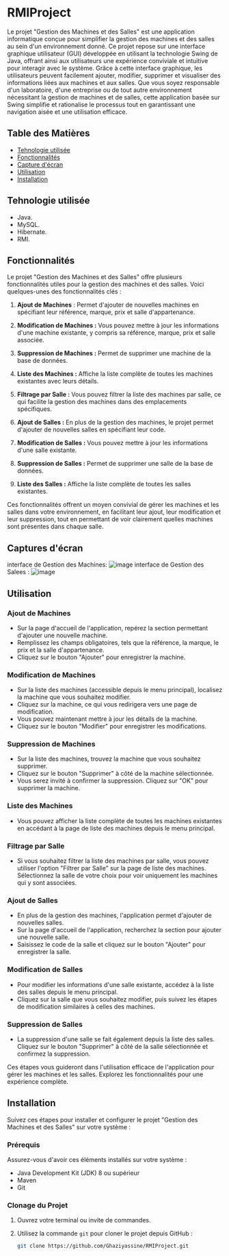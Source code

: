 # RMIProject

Le projet "Gestion des Machines et des Salles" est une application informatique conçue pour simplifier la gestion des machines et des salles au sein d'un environnement donné. Ce projet repose sur une interface graphique utilisateur (GUI) développée en utilisant la technologie Swing de Java, offrant ainsi aux utilisateurs une expérience conviviale et intuitive pour interagir avec le système. Grâce à cette interface graphique, les utilisateurs peuvent facilement ajouter, modifier, supprimer et visualiser des informations liées aux machines et aux salles. Que vous soyez responsable d'un laboratoire, d'une entreprise ou de tout autre environnement nécessitant la gestion de machines et de salles, cette application basée sur Swing simplifie et rationalise le processus tout en garantissant une navigation aisée et une utilisation efficace.
## Table des Matières

- [Tehnologie utilisée](#tehnologie-utilisée)
- [Fonctionnalités](#fonctionnalités)
- [Capture d'écran](#captures-décran)
- [Utilisation](#utilisation)
- [Installation](#installation)

##  Tehnologie utilisée
- Java.
- MySQL.
- Hibernate.
- RMI.
## Fonctionnalités

Le projet "Gestion des Machines et des Salles" offre plusieurs fonctionnalités utiles pour la gestion des machines et des salles. Voici quelques-unes des fonctionnalités clés :

1. **Ajout de Machines** : Permet d'ajouter de nouvelles machines en spécifiant leur référence, marque, prix et salle d'appartenance.

2. **Modification de Machines :** Vous pouvez mettre à jour les informations d'une machine existante, y compris sa référence, marque, prix et salle associée.

3. **Suppression de Machines :** Permet de supprimer une machine de la base de données.

4. **Liste des Machines :** Affiche la liste complète de toutes les machines existantes avec leurs détails.

5. **Filtrage par Salle :** Vous pouvez filtrer la liste des machines par salle, ce qui facilite la gestion des machines dans des emplacements spécifiques.

6. **Ajout de Salles :** En plus de la gestion des machines, le projet permet d'ajouter de nouvelles salles en spécifiant leur code.

7. **Modification de Salles :** Vous pouvez mettre à jour les informations d'une salle existante.

8. **Suppression de Salles :** Permet de supprimer une salle de la base de données.

9. **Liste des Salles :** Affiche la liste complète de toutes les salles existantes.

Ces fonctionnalités offrent un moyen convivial de gérer les machines et les salles dans votre environnement, en facilitant leur ajout, leur modification et leur suppression, tout en permettant de voir clairement quelles machines sont présentes dans chaque salle.
## Captures d'écran
interface de Gestion des Machines:
![image](https://github.com/Ghaziyassine/RMIProject/assets/114885285/c95f765a-0b45-4d5b-85e9-f5a76d5e6d11)
interface de Gestion des Salees :
![image](https://github.com/Ghaziyassine/RMIProject/assets/114885285/4d24a35e-04e3-4654-9ef9-7beed947e0d7)

##  Utilisation



### Ajout de Machines

- Sur la page d'accueil de l'application, repérez la section permettant d'ajouter une nouvelle machine.
- Remplissez les champs obligatoires, tels que la référence, la marque, le prix et la salle d'appartenance.
- Cliquez sur le bouton "Ajouter" pour enregistrer la machine.

### Modification de Machines

- Sur la liste des machines (accessible depuis le menu principal), localisez la machine que vous souhaitez modifier.
- Cliquez sur la machine, ce qui vous redirigera vers une page de modification.
- Vous pouvez maintenant mettre à jour les détails de la machine.
- Cliquez sur le bouton "Modifier" pour enregistrer les modifications.

### Suppression de Machines

- Sur la liste des machines, trouvez la machine que vous souhaitez supprimer.
- Cliquez sur le bouton "Supprimer" à côté de la machine sélectionnée.
- Vous serez invité à confirmer la suppression. Cliquez sur "OK" pour supprimer la machine.

### Liste des Machines

- Vous pouvez afficher la liste complète de toutes les machines existantes en accédant à la page de liste des machines depuis le menu principal.

### Filtrage par Salle

- Si vous souhaitez filtrer la liste des machines par salle, vous pouvez utiliser l'option "Filtrer par Salle" sur la page de liste des machines. Sélectionnez la salle de votre choix pour voir uniquement les machines qui y sont associées.

### Ajout de Salles

- En plus de la gestion des machines, l'application permet d'ajouter de nouvelles salles.
- Sur la page d'accueil de l'application, recherchez la section pour ajouter une nouvelle salle.
- Saisissez le code de la salle et cliquez sur le bouton "Ajouter" pour enregistrer la salle.

### Modification de Salles

- Pour modifier les informations d'une salle existante, accédez à la liste des salles depuis le menu principal.
- Cliquez sur la salle que vous souhaitez modifier, puis suivez les étapes de modification similaires à celles des machines.

### Suppression de Salles

- La suppression d'une salle se fait également depuis la liste des salles. Cliquez sur le bouton "Supprimer" à côté de la salle sélectionnée et confirmez la suppression.

Ces étapes vous guideront dans l'utilisation efficace de l'application pour gérer les machines et les salles. Explorez les fonctionnalités pour une expérience complète.


## Installation

Suivez ces étapes pour installer et configurer le projet "Gestion des Machines et des Salles" sur votre système :

### Prérequis

Assurez-vous d'avoir ces éléments installés sur votre système :

- Java Development Kit (JDK) 8 ou supérieur
- Maven
- Git

### Clonage du Projet

1. Ouvrez votre terminal ou invite de commandes.

2. Utilisez la commande `git` pour cloner le projet depuis GitHub :
   ```bash
   git clone https://github.com/Ghaziyassine/RMIProject.git


